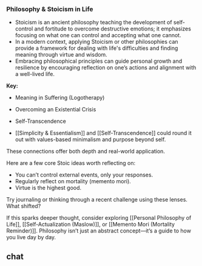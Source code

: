 ### Philosophy & Stoicism in Life

- Stoicism is an ancient philosophy teaching the development of self-control and fortitude to overcome destructive emotions; it emphasizes focusing on what one can control and accepting what one cannot.
- In a modern context, applying Stoicism or other philosophies can provide a framework for dealing with life's difficulties and finding meaning through virtue and wisdom.
- Embracing philosophical principles can guide personal growth and resilience by encouraging reflection on one’s actions and alignment with a well-lived life.

**Key:**
- Meaning in Suffering (Logotherapy)
- Overcoming an Existential Crisis
- Self-Transcendence

- [[Simplicity & Essentialism]] and [[Self-Transcendence]] could round it out with values-based minimalism and purpose beyond self.

These connections offer both depth and real-world application.


Here are a few core Stoic ideas worth reflecting on:
- You can’t control external events, only your responses.
- Regularly reflect on mortality (memento mori).
- Virtue is the highest good.

Try journaling or thinking through a recent challenge using these lenses. What shifted?

If this sparks deeper thought, consider exploring [[Personal Philosophy of Life]], [[Self-Actualization (Maslow)]], or [[Memento Mori (Mortality Reminder)]]. Philosophy isn’t just an abstract concept—it’s a guide to how you live day by day.


## chat
```smart-chatgpt
```
